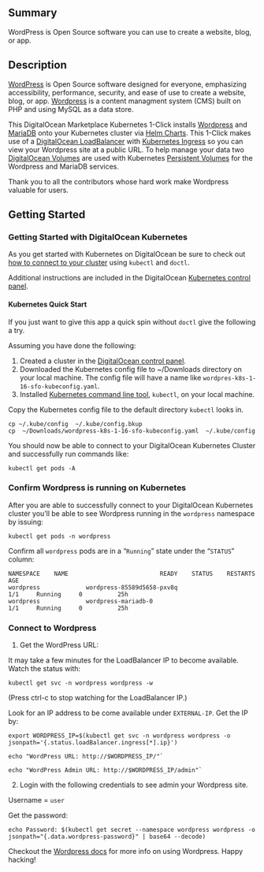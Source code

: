 ## Summary
WordPress is Open Source software you can use to create a website, blog, or app.

## Description 

[WordPress](https://wordpress.org/about/) is Open Source software designed for everyone, emphasizing accessibility, performance, security, and ease of use to create a website, blog, or app. [Wordpress](https://en.wikipedia.org/wiki/WordPress) is a content managment system (CMS) built on PHP and using MySQL as a data store.

This DigitalOcean Marketplace Kubernetes 1-Click installs [Wordpress](https://github.com/helm/charts/tree/master/stable/wordpress) and [MariaDB](https://github.com/helm/charts/tree/master/stable/mariadb) onto your Kubernetes cluster via [Helm Charts](https://helm.sh/). This 1-Click makes use of a [DigitalOcean LoadBalancer](https://www.digitalocean.com/products/load-balancer/) with [Kubernetes Ingress](https://kubernetes.io/docs/concepts/services-networking/ingress/) so you can view your Wordpress site at a public URL. To help manage your data two [DigitalOcean Volumes](https://www.digitalocean.com/products/block-storage/) are used with Kubernetes [Persistent Volumes](https://kubernetes.io/docs/concepts/storage/persistent-volumes/) for the Wordpress and MariaDB services. 

Thank you to all the contributors whose hard work make Wordpress valuable for users.


## Getting Started

### Getting Started with DigitalOcean Kubernetes
As you get started with Kubernetes on DigitalOcean be sure to check out [how to connect to your cluster](https://www.digitalocean.com/docs/kubernetes/how-to/connect-to-cluster/) using `kubectl` and `doctl`.


Additional instructions are included in the DigitalOcean [Kubernetes control panel](https://cloud.digitalocean.com/kubernetes/clusters/).


#### Kubernetes Quick Start
If you just want to give this app a quick spin without `doctl` give the following a try.

Assuming you have done the following:
1. Created a cluster in the [DigitalOcean control panel](https://cloud.digitalocean.com/kubernetes/clusters/).
1. Downloaded the Kubernetes config file to ~/Downloads directory on your local machine. The config file will have a name like `wordpres-k8s-1-16-sfo-kubeconfig.yaml`.
1. Installed [Kubernetes command line tool](https://kubernetes.io/docs/tasks/tools/install-kubectl/), `kubectl`, on your local machine.

Copy the Kubernetes config file to the default directory `kubectl` looks in.
```
cp ~/.kube/config  ~/.kube/config.bkup
cp  ~/Downloads/wordpress-k8s-1-16-sfo-kubeconfig.yaml  ~/.kube/config
```
You should now be able to connect to your DigitalOcean Kubernetes Cluster and successfully run commands like:
```
kubectl get pods -A
```

### Confirm Wordpress is running on Kubernetes
After you are able to successfully connect to your DigitalOcean Kubernetes cluster you’ll be able to see Wordpress running in the `wordpress` namespace by issuing:
 ```
 kubectl get pods -n wordpress
 ```
 Confirm all `wordpress` pods are in a “`Running`” state under the “`STATUS`” column:

```
NAMESPACE    NAME                          READY    STATUS    RESTARTS    AGE
wordpress             wordpress-85589d5658-pxv8q                               1/1     Running     0          25h
wordpress             wordpress-mariadb-0                                      1/1     Running     0          25h
```

### Connect to Wordpress

1. Get the WordPress URL:

It may take a few minutes for the LoadBalancer IP to become available. Watch the status with:
```
kubectl get svc -n wordpress wordpress -w
```
(Press ctrl-c to stop watching for the LoadBalancer IP.)

Look for an IP address to be come available under `EXTERNAL-IP`. Get the IP by:
```
export WORDPRESS_IP=$(kubectl get svc -n wordpress wordpress -o jsonpath='{.status.loadBalancer.ingress[*].ip}')
```
```
echo "WordPress URL: http://$WORDPRESS_IP/"`
```
```
echo "WordPress Admin URL: http://$WORDPRESS_IP/admin"`
```

2. Login with the following credentials to see admin your Wordpress site.

Username = `user`

Get the password:
```
echo Password: $(kubectl get secret --namespace wordpress wordpress -o jsonpath="{.data.wordpress-password}" | base64 --decode)
```

Checkout the [Wordpress docs](https://wordpress.org/support/) for more info on using Wordpress. Happy hacking!
